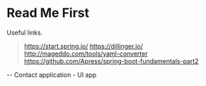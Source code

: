 # Read Me First
Useful links.  
> https://start.spring.io/
> https://dillinger.io/
> http://mageddo.com/tools/yaml-converter
> https://github.com/Apress/spring-boot-fundamentals-part2

--
Contact application - UI app